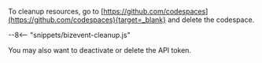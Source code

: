 To cleanup resources, go to [https://github.com/codespaces](https://github.com/codespaces){target=_blank} and delete the codespace.

--8<-- "snippets/bizevent-cleanup.js"

You may also want to deactivate or delete the API token.
